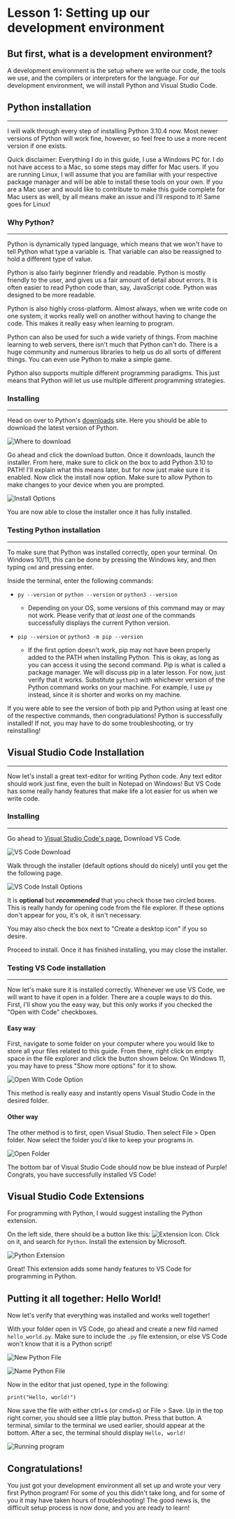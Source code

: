 # Lesson 1: Setting up our development environment

## But first, what is a development environment?

A development environment is the setup where we write our code, the tools we use, and the compilers or interpreters for the language. For our development environment, we will install Python and Visual Studio Code.

## Python installation
---
I will walk through every step of installing Python 3.10.4 now. Most newer versions of Python will work fine, however, so feel free to use a more recent version if one exists.

Quick disclaimer: Everything I do in this guide, I use a Windows PC for. I do not have access to a Mac, so some steps may differ for Mac users. If you are running Linux, I will assume that you are familiar with your respective package manager and will be able to install these tools on your own. If you are a Mac user and would like to contribute to make this guide complete for Mac users as well, by all means make an issue and I'll respond to it! Same goes for Linux!

### Why Python?
---
Python is dynamically typed language, which means that we won't have to tell Python what type a variable is. That variable can also be reassigned to hold a different type of value.

Python is also fairly beginner friendly and readable. Python is mostly friendly to the user, and gives us a fair amount of detail about errors. It is often easier to read Python code than, say, JavaScript code. Python was designed to be more readable.

Python is also highly cross-platform. Almost always, when we write code on one system, it works really well on another without having to change the code. This makes it really easy when learning to program.

Python can also be used for such a wide variety of things. From machine learning to web servers, there isn't much that Python can't do. There is a huge community and numerous libraries to help us do all sorts of different things. You can even use Python to make a simple game.

Python also supports multiple different programming paradigms. This just means that Python will let us use multiple different programming strategies.

### Installing
---
Head on over to Python's [downloads](https://www.python.org/downloads/) site. Here you should be able to download the latest version of Python.

![Where to download](res/DownloadPython.png)

Go ahead and click the download button. Once it downloads, launch the installer. From here, make sure to click on the box to add Python 3.10 to PATH! I'll explain what this means later, but for now just make sure it is enabled. Now click the install now option. Make sure to allow Python to make changes to your device when you are prompted.

![Install Options](res/PythonInstallOptions.png)

You are now able to close the installer once it has fully installed.

### Testing Python installation
---

To make sure that Python was installed correctly, open your terminal. On Windows 10/11, this can be done by pressing the Windows key, and then typing `cmd` and pressing enter.

Inside the terminal, enter the following commands:

* `py --version` or `python --version` or `python3 --version`
  * Depending on your OS, some versions of this command may or may not work. Please verify that *at least one* of the commands successfully displays the current Python version.

* `pip --version` or `python3 -m pip --version`
  * If the first option doesn't work, pip may not have been properly added to the PATH when installing Python. This is okay, as long as you can access it using the second command. Pip is what is called a package manager. We will discuss pip in a later lesson. For now, just verify that it works. Substitute `python3` with whichever version of the Python command works on your machine. For example, I use `py` instead, since it is shorter and works on my machine.

If you were able to see the version of both pip and Python using at least one of the respective commands, then congradulations! Python is successfully installed! If not, you may have to do some troubleshooting, or try reinstalling!

## Visual Studio Code Installation
---

Now let's install a great text-editor for writing Python code. Any text editor should work just fine, even the built in Notepad on Windows! But VS Code has some really handy features that make life a lot easier for us when we write code.

### Installing
---

Go ahead to [Visual Studio Code's page.](https://code.visualstudio.com/) Download VS Code.

![VS Code Download](res/DownloadCode.png)

Walk through the installer (default options should do nicely) until you get the the following page.

![VS Code Install Options](res/InstallCode.png)

It is **optional** but ***recommended*** that you check those two circled boxes. This is really handy for opening code from the file explorer. If these options don't appear for you, it's ok, it isn't necessary.

You may also check the box next to "Create a desktop icon" if you so desire.

Proceed to install. Once it has finished installing, you may close the installer.

### Testing VS Code installation
---
Now let's make sure it is installed correctly. Whenever we use VS Code, we will want to have it open in a folder. There are a couple ways to do this. First, I'll show you the easy way, but this only works if you checked the "Open with Code" checkboxes.

#### Easy way

First, navigate to some folder on your computer where you would like to store all your files related to this guide. From there, right click on empty space in the file explorer and click the button shown below. On Windows 11, you may have to press "Show more options" for it to show.

![Open With Code Option](res/OpenWithCode.png)

This method is really easy and instantly opens Visual Studio Code in the desired folder.

#### Other way

The other method is to first, open Visual Studio. Then select File > Open folder. Now select the folder you'd like to keep your programs in.

![Open Folder](res/OpenFolder.png)

The bottom bar of Visual Studio Code should now be blue instead of Purple! Congrats, you have successfully installed VS Code!

## Visual Studio Code Extensions

For programming with Python, I would suggest installing the Python extension.

On the left side, there should be a button like this: ![Extension Icon](res/ExtensionIcon.png). Click on it, and search for `Python`. Install the extension by Microsoft.

![Python Extension](res/InstallPythonExtension.png)

Great! This extension adds some handy features to VS Code for programming in Python.


## Putting it all together: Hello World!

Now let's verify that everything was installed and works well together!

With your folder open in VS Code, go ahead and create a new fild named `hello_world.py`. Make sure to include the `.py` file extension, or else VS Code won't know that it is a Python script!

![New Python File](res/NewFile.png)

![Name Python File](res/NameFile.png)

Now in the editor that just opened, type in the following:

`print("Hello, world!")`

Now save the file with either ctrl+s (or cmd+s) or File > Save. Up in the top right corner, you should see a little play button. Press that button. A terminal, similar to the terminal we used earlier, should appear at the bottom. After a sec, the terminal should display `Hello, world!`

![Running program](res/RunHelloWorld.png)

## Congratulations!

You just got your development environment all set up and wrote your very first Python program! For some of you this didn't take long, and for some of you it may have taken hours of troubleshooting! The good news is, the difficult setup process is now done, and you are ready to learn!